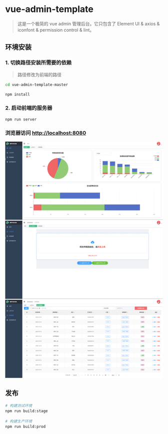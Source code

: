 # vue-admin-template

> 这是一个极简的 vue admin 管理后台。它只包含了 Element UI & axios & iconfont & permission control & lint。

## 环境安装

### 1. 切换路径安装所需要的依赖

> 路径修改为前端的路径

```bash
cd vue-admin-template-master
```

```bash
npm install
```
### 2. 启动前端的服务器
```bash
npm run server
```

### 浏览器访问 [http://localhost:8080](http://localhost:8080)
![alt text](dashbord.png)
![alt text](upload.png)
![alt text](table.png)

## 发布

```bash
# 构建测试环境
npm run build:stage

# 构建生产环境
npm run build:prod
```